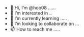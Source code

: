 - 👋 Hi, I’m @hoo08 ......
- 👀 I’m interested in ..
- 🌱 I’m currently learning .....
- 💞️ I’m looking to collaborate on ...
- 📫 How to reach me .....


<!---
hoo08/hoo08 is a ✨ special ✨ repository because its `README.md` (this file) appears on your GitHub profile.
You can click the Preview link to take a look at your changes.
--->
